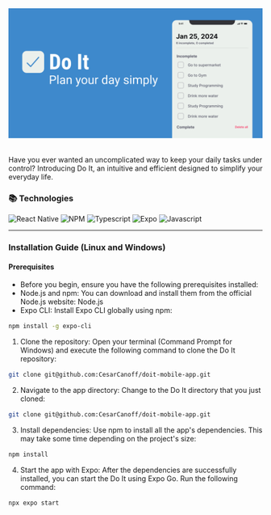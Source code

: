 <img src="./assets/banner.png" />
 
 <br />
  <br />

<p>
  Have you ever wanted an uncomplicated way to keep your daily tasks under control? Introducing Do It, an intuitive and efficient designed to simplify your everyday life.
</p>

 <h3>📚 Technologies</h3>

  ![React Native](https://img.shields.io/badge/react_native-0d1117.svg?style=for-the-badge&logo=react&logoColor=3E89CC)
  ![NPM](https://img.shields.io/badge/NPM-0d1117.svg?style=for-the-badge&logo=npm&logoColor=3E89CC)
  ![Typescript](https://img.shields.io/badge/typescript-0d1117.svg?style=for-the-badge&logo=typescript&logoColor=3E89CC)
  ![Expo](https://img.shields.io/badge/expo-0d1117?style=for-the-badge&logo=expo&logoColor=3E89CC)
  ![Javascript](https://img.shields.io/badge/javascript-0d1117.svg?style=for-the-badge&logo=javascript&logoColor=3E89CC)

  ---

   ### Installation Guide (Linux and Windows)

  #### Prerequisites
  
  - Before you begin, ensure you have the following prerequisites installed:
  - Node.js and npm: You can download and install them from the official Node.js website: Node.js
  - Expo CLI: Install Expo CLI globally using npm:
  ```bash
  npm install -g expo-cli
  ```

  1. Clone the repository:
  Open your terminal (Command Prompt for Windows) and execute the following command to clone the Do It repository:
  ```bash
  git clone git@github.com:CesarCanoff/doit-mobile-app.git
  ```

  2. Navigate to the app directory:
  Change to the Do It directory that you just cloned:
  ```bash
  git clone git@github.com:CesarCanoff/doit-mobile-app.git
  ```

  3. Install dependencies:
  Use npm to install all the app's dependencies. This may take some time depending on the project's size:
  ```bash
  npm install
  ```
  4. Start the app with Expo:
  After the dependencies are successfully installed, you can start the Do It using Expo Go. Run the following command:
  ```bash
  npx expo start
  ```
